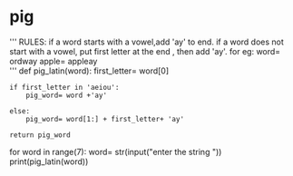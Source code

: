 # pig
'''
RULES:
if a word starts with a  vowel,add 'ay' to end.
if a word does not start with a vowel, put first letter at the end , then add 'ay'.
for eg:
    word= ordway
    apple= appleay  
'''
def pig_latin(word):
    first_letter= word[0]

    if first_letter in 'aeiou':
        pig_word= word +'ay'

    else:
        pig_word= word[1:] + first_letter+ 'ay'

    return pig_word
for word in range(7):
    word= str(input("enter the string "))
    print(pig_latin(word))
